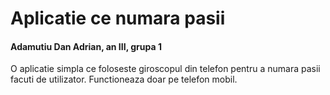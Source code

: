 # Aplicatie ce numara pasii
#### Adamutiu Dan Adrian, an III, grupa 1
O aplicatie simpla ce foloseste giroscopul din telefon pentru a numara pasii facuti de utilizator.
Functioneaza doar pe telefon mobil.
